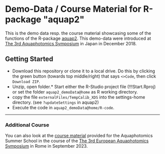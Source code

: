 # Demo-Data / Course Material for R-package "aquap2"

This is the demo data resp. the course material showcasing some of the functions of the R-package [aquap2](https://github.com/bpollner/aquap2).
This demo-data were introduced at [The 3rd Aquaphotomics Symposium](http://conference.aquaphotomics.com/) in Japan in December 2018.

## Getting Started
* Download this repository or clone it to a local drive. Do this by clicking the green button (towards top middle/right) that says `<>Code`, then click `Download ZIP`.
* Unzip, open folder.* Start either the R-Studio project file (!!!Start.Rproj) or set the folder `aquap2_demoData@home` as R working directory. 
* copy the file `externalFiles/TempCalib_XDS` into the settings-home directory. (see `?updateSettings` in aquap2) 
* Execute the code in `aquap2_demoData@home/R-code`.

----

### Additional Course
You can also look at the [course material](https://github.com/bpollner/aquap2_course_Rome2023) provided for the Aquaphotomics Summer School in the course of the  [The 3rd European Aquaphotomics Symposium](https://www.3aec.sisnir.org/) in Rome in September 2023.
